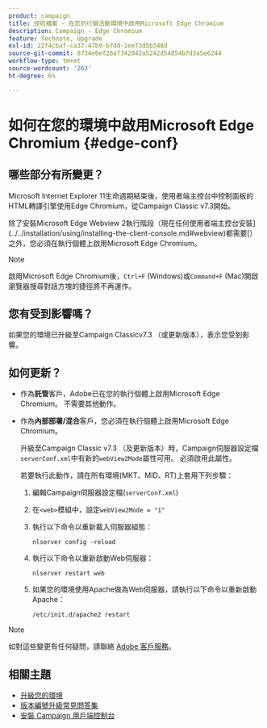 ```yaml
---
product: campaign
title: 技術檔案 — 在您的行銷活動環境中啟用Microsoft Edge Chromium
description: Campaign - Edge Chromium
feature: Technote, Upgrade
exl-id: 22f4cbaf-ca37-47b9-b7dd-1ee73d5b348d
source-git-commit: 8734e6ef26a7342042a5242d54854b7d3a5e6244
workflow-type: tm+mt
source-wordcount: '263'
ht-degree: 6%

---
```


# 如何在您的環境中啟用Microsoft Edge Chromium {#edge-conf}

## 哪些部分有所變更？

Microsoft Internet Explorer 11生命週期結束後，使用者端主控台中控制面板的HTML轉譯引擎使用Edge Chromium，從Campaign Classic v7.3開始。

除了安裝Microsoft Edge Webview 2執行階段（現在任何使用者端主控台安裝](../../installation/using/installing-the-client-console.md#webview)都需要[）之外，您必須在執行個體上啟用Microsoft Edge Chromium。

>[!NOTE]
>
>啟用Microsoft Edge Chromium後，`Ctrl+F` (Windows)或`Command+F` (Mac)開啟瀏覽器搜尋對話方塊的捷徑將不再運作。

## 您有受到影響嗎？

如果您的環境已升級至Campaign Classicv7.3 （或更新版本），表示您受到影響。

## 如何更新？

* 作為&#x200B;**託管**&#x200B;客戶，Adobe已在您的執行個體上啟用Microsoft Edge Chromium。 不需要其他動作。

* 作為&#x200B;**內部部署/混合**&#x200B;客戶，您必須在執行個體上啟用Microsoft Edge Chromium。

  升級至Campaign Classic v7.3 （及更新版本）時，Campaign伺服器設定檔`serverConf.xml`中有新的`webView2Mode`屬性可用。 必須啟用此屬性。

  若要執行此動作，請在所有環境(MKT、MID、RT)上套用下列步驟：

   1. 編輯Campaign伺服器設定檔(`serverConf.xml`)
   1. 在`<web>`模組中，設定`webView2Mode = "1"`
   1. 執行以下命令以重新載入伺服器組態：

      ```
      nlserver config -reload
      ```

   1. 執行以下命令以重新啟動Web伺服器：

      ```
      nlserver restart web
      ```

   1. 如果您的環境使用Apache做為Web伺服器，請執行以下命令以重新啟動Apache：

      ```
      /etc/init.d/apache2 restart
      ```


>[!NOTE]
>
>如對這些變更有任何疑問，請聯絡 [Adobe 客戶服務](https://helpx.adobe.com/tw/enterprise/admin-guide.html/enterprise/using/support-for-experience-cloud.ug.html)。
>

## 相關主題

* [升級您的環境](../../production/using/build-upgrade.md)
* [版本編號升級常見問答集](../../platform/using/faq-build-upgrade.md)
* [安裝 Campaign 用戶端控制台](../../installation/using/installing-the-client-console.md)
